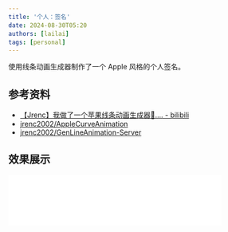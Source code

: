 ```yaml
---
title: '个人：签名'
date: 2024-08-30T05:20
authors: [lailai]
tags: [personal]
---
```


使用线条动画生成器制作了一个 Apple 风格的个人签名。

<!-- truncate -->

## 参考资料

- [【Jrenc】我做了一个苹果线条动画生成器🥰.... - bilibili](https://www.bilibili.com/video/BV1QmpceuEe1)
- [jrenc2002/AppleCurveAnimation](https://github.com/jrenc2002/AppleCurveAnimation)
- [jrenc2002/GenLineAnimation-Server](https://github.com/jrenc2002/GenLineAnimation-Server)

## 效果展示

![](./assets/signature.svg)
